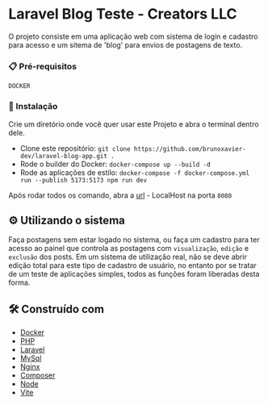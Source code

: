 
# Laravel Blog Teste - Creators LLC

O projeto consiste em uma aplicação web com sistema de login e cadastro para acesso e um sitema de 'blog' para envios de postagens de texto.

### 📋 Pré-requisitos

``` DOCKER ```

### 🔧 Instalação

Crie um diretório onde você quer usar este Projeto e abra o terminal dentro dele.

* Clone este repositório: ```git clone https://github.com/brunoxavier-dev/laravel-blog-app.git .```
* Rode o builder do Docker: ```docker-compose up --build -d```
* Rode as aplicações de estilo: ```docker-compose -f docker-compose.yml run --publish 5173:5173 npm run dev```

Após rodar todos os comando, abra a [url](http://localhost:8080) - LocalHost na porta ```8080```

## ⚙️ Utilizando o sistema

Faça postagens sem estar logado no sistema, ou faça um cadastro para ter acesso ao painel que controla as postagens com ```visualização```, ```edição``` e ```exclusão``` dos posts.
Em um sistema de utilização real, não se deve abrir edição total para este tipo de cadastro de usuário, no entanto por se tratar de um teste de aplicações simples, todos as funções foram liberadas desta forma.

## 🛠️ Construído com

* [Docker](https://www.docker.com/)
* [PHP](https://www.php.net/)
* [Laravel](https://laravel.com/)
* [MySql](https://www.mysql.com)
* [Nginx](https://www.nginx.com)
* [Composer](https://getcomposer.org)
* [Node](https://nodejs.org/en/)
* [Vite](https://vitejs.dev/)
